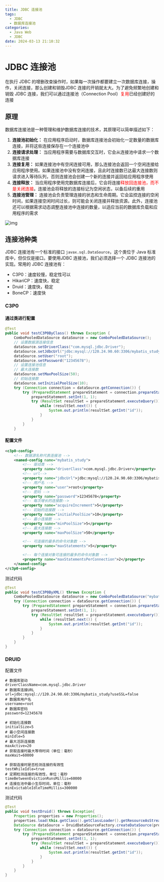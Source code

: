 ```yaml
---
title: JDBC 连接池
tags:
  - JDBC
  - 数据库连接池
categories:
  - Java Web
  - JDBC
date: 2024-03-13 21:10:32
---
```

# JDBC 连接池

在执行 JDBC 的增删改查操作时，如果每一次操作都要建立一次数据库连接，操作，关闭连接，那么创建和销毁JDBC 连接的开销就太大。为了避免频繁地创建和销毁 JDBC 连接，我们可以通过连接池（Connection Pool）<font color=red>复用</font>已经创建好的连接

## 原理

数据库连接池是一种管理和维护数据库连接的技术，其原理可以简单描述如下：

1. **连接池初始化：** 在应用程序启动时，数据库连接池会初始化一定数量的数据库连接，并将这些连接保存在一个连接池中
2. **连接请求处理：** 当应用程序需要与数据库交互时，它会从连接池中请求一个数据库连接
3. **连接复用：** 如果连接池中有空闲连接可用，那么连接池会返回一个空闲连接给应用程序使用。如果连接池中没有空闲连接，且此时连接数已达最大连接数则请求进入等待队列，否则连接池会创建一个新的连接并返回给应用程序使用
4. **连接释放：** 当应用程序使用完数据库连接后，它会将连接<font color=red>释放回连接池，而不是关闭连接</font>。连接池会将释放的连接标记为空闲状态，以备后续的重用
5. **连接池管理：** 连接池会负责管理连接的状态和生命周期。它会监控连接的空闲时间，如果连接空闲时间过长，则可能会关闭连接并释放资源。此外，连接池还可以根据需求动态调整连接池中连接的数量，以适应当前的数据库负载和应用程序的需求

![img](https://cdgwsd.oss-cn-guangzhou.aliyuncs.com/img/202403121130817.png)

## 连接池种类

JDBC 连接池有一个标准的接口 `javax.sql.DataSource`，这个类位于 Java 标准库中，但仅仅是接口。要使用JDBC 连接池，我们必须选择一个 JDBC 连接池的实现。常用的 JDBC 连接池有：

- C3P0：速度较慢，稳定性可以
- HikariCP：速度快，稳定
- Druid：速度快，稳定
- BoneCP：速度快

### C3P0

#### 通过类进行配置

```java
@Test
public void testC3P0ByClass() throws Exception {
    ComboPooledDataSource dataSource = new ComboPooledDataSource();
    // 设置数据源连接信息
    dataSource.setDriverClass("com.mysql.jdbc.Driver");
    dataSource.setJdbcUrl("jdbc:mysql://120.24.90.60:3306/mybatis_study?useSSL=false&characterEncoding=UTF-8");
    dataSource.setUser("root");
    dataSource.setPassword("12345678");
    // 设置连接池信息
    // 最大连接数
    dataSource.setMaxPoolSize(50);
    // 初始连接数
    dataSource.setInitialPoolSize(10);
    try (Connection connection = dataSource.getConnection()) {
        try (PreparedStatement prepareStatement = connection.prepareStatement("select * from t_user where id = ?")) {
            prepareStatement.setInt(1, 1);
            try (ResultSet resultSet = prepareStatement.executeQuery()) {
                while (resultSet.next()) {
                    System.out.println(resultSet.getInt("id"));
                }
            }
        }
    }
```

#### 配置文件

```xml
<c3p0-config>
    <!-- 数据源名称代表连接池 -->
    <named-config name="mybatis_study">
        <!-- 驱动类 -->
        <property name="driverClass">com.mysql.jdbc.Driver</property>
        <!-- url-->
        <property name="jdbcUrl">jdbc:mysql://120.24.90.60:3306/mybatis_study?useSSL=false&amp;characterEncoding=UTF-8</property>
        <!-- 用户名 -->
        <property name="user">root</property>
        <!-- 密码 -->
        <property name="password">12345678</property>
        <!-- 每次增长的连接数-->
        <property name="acquireIncrement">5</property>
        <!-- 初始的连接数 -->
        <property name="initialPoolSize">10</property>
        <!-- 最小连接数 -->
        <property name="minPoolSize">5</property>
        <!-- 最大连接数 -->
        <property name="maxPoolSize">50</property>

        <!-- 可连接的最多的命令对象数 -->
        <property name="maxStatements">5</property>

        <!-- 每个连接对象可连接的最多的命令对象数 -->
        <property name="maxStatementsPerConnection">2</property>
    </named-config>
</c3p0-config>
```

测试代码

```java
@Test
public void testC3P0ByXML() throws Exception {
    ComboPooledDataSource dataSource = new ComboPooledDataSource("mybatis_study");
    try (Connection connection = dataSource.getConnection()) {
        try (PreparedStatement prepareStatement = connection.prepareStatement("select * from t_user where id = ?")) {
            prepareStatement.setInt(1, 1);
            try (ResultSet resultSet = prepareStatement.executeQuery()) {
                while (resultSet.next()) {
                    System.out.println(resultSet.getInt("id"));
                }
            }
        }
    }
}
```

### DRUID

配置文件

```properties
# 数据库驱动
driverClassName=com.mysql.jdbc.Driver
# 数据库连接URL
url=jdbc:mysql://120.24.90.60:3306/mybatis_study?useSSL=false
# 数据库用户名
username=root
# 数据库密码
password=12345678

# 初始化连接数
initialSize=5
# 最小空闲连接数
minIdle=5
# 最大活跃连接数
maxActive=20
# 获取连接时最大等待时间（单位：毫秒）
maxWait=60000

# 获取连接时是否检测连接的有效性
testWhileIdle=true
# 定期检测连接的有效性，单位：毫秒
timeBetweenEvictionRunsMillis=60000
# 连接在池中最小生存时间，单位：毫秒
minEvictableIdleTimeMillis=300000
```

测试代码

```java
@Test
public void testDruid() throws Exception{
    Properties properties = new Properties();
    properties.load(this.getClass().getClassLoader().getResourceAsStream("druid.properties"));
    DataSource dataSource = DruidDataSourceFactory.createDataSource(properties);
    try (Connection connection = dataSource.getConnection()) {
        try (PreparedStatement prepareStatement = connection.prepareStatement("select * from t_user where id = ?")) {
            prepareStatement.setInt(1, 1);
            try (ResultSet resultSet = prepareStatement.executeQuery()) {
                while (resultSet.next()) {
                    System.out.println(resultSet.getInt("id"));
                }
            }
        }
    }
}
```

